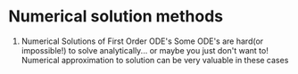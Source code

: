# Numerical solution methods

1. Numerical Solutions of First Order ODE's
   Some ODE's are hard(or impossible!) to solve analytically... or maybe you just don't want to! Numerical approximation to solution can be very valuable in these cases
   
